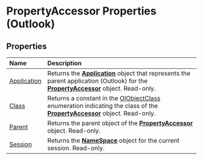 
# PropertyAccessor Properties (Outlook)

## Properties



|**Name**|**Description**|
|:-----|:-----|
|[Application](51df74aa-6120-519b-3b68-e86e11222264.md)|Returns the  **[Application](797003e7-ecd1-eccb-eaaf-32d6ddde8348.md)** object that represents the parent application (Outlook) for the **[PropertyAccessor](2fc91e13-703c-3ec9-9066-ffee7144306c.md)** object. Read-only.|
|[Class](ef4c4ec9-8e80-34de-7699-be1defe52d7c.md)|Returns a constant in the [OlObjectClass](33d724b3-df3c-2a7f-a80f-93b66d96f588.md) enumeration indicating the class of the **[PropertyAccessor](2fc91e13-703c-3ec9-9066-ffee7144306c.md)** object. Read-only.|
|[Parent](764b07a0-2bfa-1457-b587-bc2559ff72a1.md)|Returns the parent object of the  **[PropertyAccessor](2fc91e13-703c-3ec9-9066-ffee7144306c.md)** object. Read-only.|
|[Session](db33aa4e-ad96-2db8-de9d-7aa9dd1a137f.md)|Returns the  **[NameSpace](f0dcaa19-07f5-5d42-a3bf-2e42b7885644.md)** object for the current session. Read-only.|
